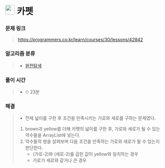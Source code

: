 # <img src="https://programmers.co.kr/assets/bi-symbol-light-49a242793b7a8b540cfc3489b918e3bb2a6724f1641572c14c575265d7aeea38.png" width=30> 카펫

### 문제 링크
> https://programmers.co.kr/learn/courses/30/lessons/42842

### 알고리즘 분류
>- [완전탐색](https://programmers.co.kr/learn/courses/30/parts/12230) 

### 풀이 시간
>- ⏱ 23분

### 해결
>- 전체 넓이를 구한 후 조건을 만족시키는 가로와 세로를 구하는 문제였다.
>1. brown과 yellow를 더해 카펫의 넓이를 구한 후, 가로와 세로가 될 수 있는 약수들을 ArrayList에 넣는다.
>2. 약수들의 쌍을 살펴보며 다음 조건을 만족하는 가로와 세로가 될 수 있는지 판단한다. 
>       - (가로-2)와 (세로-2)를 곱한 값이 yellow와 일치하는 경우
>       - 가로가 세로와 같거나 큰 경우
